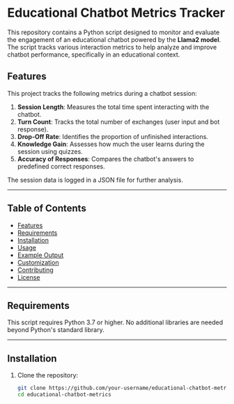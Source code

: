 # Educational Chatbot Metrics Tracker

This repository contains a Python script designed to monitor and evaluate the engagement of an educational chatbot powered by the **Llama2 model**. The script tracks various interaction metrics to help analyze and improve chatbot performance, specifically in an educational context.

## Features

This project tracks the following metrics during a chatbot session:
1. **Session Length**: Measures the total time spent interacting with the chatbot.
2. **Turn Count**: Tracks the total number of exchanges (user input and bot response).
3. **Drop-Off Rate**: Identifies the proportion of unfinished interactions.
4. **Knowledge Gain**: Assesses how much the user learns during the session using quizzes.
5. **Accuracy of Responses**: Compares the chatbot's answers to predefined correct responses.

The session data is logged in a JSON file for further analysis.

---

## Table of Contents

- [Features](#features)
- [Requirements](#requirements)
- [Installation](#installation)
- [Usage](#usage)
- [Example Output](#example-output)
- [Customization](#customization)
- [Contributing](#contributing)
- [License](#license)

---

## Requirements

This script requires Python 3.7 or higher. No additional libraries are needed beyond Python's standard library.

---

## Installation

1. Clone the repository:
   ```bash
   git clone https://github.com/your-username/educational-chatbot-metrics.git
   cd educational-chatbot-metrics
